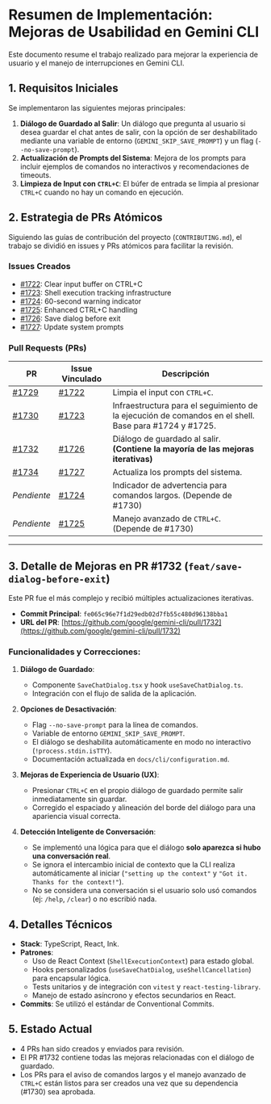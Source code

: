 # Resumen de Implementación: Mejoras de Usabilidad en Gemini CLI

Este documento resume el trabajo realizado para mejorar la experiencia de usuario y el manejo de interrupciones en Gemini CLI.

## 1. Requisitos Iniciales

Se implementaron las siguientes mejoras principales:

1.  **Diálogo de Guardado al Salir**: Un diálogo que pregunta al usuario si desea guardar el chat antes de salir, con la opción de ser deshabilitado mediante una variable de entorno (`GEMINI_SKIP_SAVE_PROMPT`) y un flag (`--no-save-prompt`).
2.  **Actualización de Prompts del Sistema**: Mejora de los prompts para incluir ejemplos de comandos no interactivos y recomendaciones de timeouts.
3.  **Limpieza de Input con `CTRL+C`**: El búfer de entrada se limpia al presionar `CTRL+C` cuando no hay un comando en ejecución.

## 2. Estrategia de PRs Atómicos

Siguiendo las guías de contribución del proyecto (`CONTRIBUTING.md`), el trabajo se dividió en issues y PRs atómicos para facilitar la revisión.

### Issues Creados

- [#1722](https://github.com/google/gemini-cli/issues/1722): Clear input buffer on CTRL+C
- [#1723](https://github.com/google/gemini-cli/issues/1723): Shell execution tracking infrastructure
- [#1724](https://github.com/google/gemini-cli/issues/1724): 60-second warning indicator
- [#1725](https://github.com/google/gemini-cli/issues/1725): Enhanced CTRL+C handling
- [#1726](https://github.com/google/gemini-cli/issues/1726): Save dialog before exit
- [#1727](https://github.com/google/gemini-cli/issues/1727): Update system prompts

### Pull Requests (PRs)

| PR                                                      | Issue Vinculado                                           | Descripción                                                                                           |
| ------------------------------------------------------- | --------------------------------------------------------- | ----------------------------------------------------------------------------------------------------- |
| [#1729](https://github.com/google/gemini-cli/pull/1729) | [#1722](https://github.com/google/gemini-cli/issues/1722) | Limpia el input con `CTRL+C`.                                                                         |
| [#1730](https://github.com/google/gemini-cli/pull/1730) | [#1723](https://github.com/google/gemini-cli/issues/1723) | Infraestructura para el seguimiento de la ejecución de comandos en el shell. Base para #1724 y #1725. |
| [#1732](https://github.com/google/gemini-cli/pull/1732) | [#1726](https://github.com/google/gemini-cli/issues/1726) | Diálogo de guardado al salir. **(Contiene la mayoría de las mejoras iterativas)**                     |
| [#1734](https://github.com/google/gemini-cli/pull/1734) | [#1727](https://github.com/google/gemini-cli/issues/1727) | Actualiza los prompts del sistema.                                                                    |
| _Pendiente_                                             | [#1724](https://github.com/google/gemini-cli/issues/1724) | Indicador de advertencia para comandos largos. (Depende de #1730)                                     |
| _Pendiente_                                             | [#1725](https://github.com/google/gemini-cli/issues/1725) | Manejo avanzado de `CTRL+C`. (Depende de #1730)                                                       |

---

## 3. Detalle de Mejoras en PR #1732 (`feat/save-dialog-before-exit`)

Este PR fue el más complejo y recibió múltiples actualizaciones iterativas.

- **Commit Principal**: `fe065c96e7f1d29edb02d7fb55c480d96138bba1`
- **URL del PR**: [https://github.com/google/gemini-cli/pull/1732](https://github.com/google/gemini-cli/pull/1732)

### Funcionalidades y Correcciones:

1.  **Diálogo de Guardado**:

    - Componente `SaveChatDialog.tsx` y hook `useSaveChatDialog.ts`.
    - Integración con el flujo de salida de la aplicación.

2.  **Opciones de Desactivación**:

    - Flag `--no-save-prompt` para la línea de comandos.
    - Variable de entorno `GEMINI_SKIP_SAVE_PROMPT`.
    - El diálogo se deshabilita automáticamente en modo no interactivo (`!process.stdin.isTTY`).
    - Documentación actualizada en `docs/cli/configuration.md`.

3.  **Mejoras de Experiencia de Usuario (UX)**:

    - Presionar `CTRL+C` en el propio diálogo de guardado permite salir inmediatamente sin guardar.
    - Corregido el espaciado y alineación del borde del diálogo para una apariencia visual correcta.

4.  **Detección Inteligente de Conversación**:
    - Se implementó una lógica para que el diálogo **solo aparezca si hubo una conversación real**.
    - Se ignora el intercambio inicial de contexto que la CLI realiza automáticamente al iniciar (`"setting up the context"` y `"Got it. Thanks for the context!"`).
    - No se considera una conversación si el usuario solo usó comandos (ej: `/help`, `/clear`) o no escribió nada.

## 4. Detalles Técnicos

- **Stack**: TypeScript, React, Ink.
- **Patrones**:
  - Uso de React Context (`ShellExecutionContext`) para estado global.
  - Hooks personalizados (`useSaveChatDialog`, `useShellCancellation`) para encapsular lógica.
  - Tests unitarios y de integración con `vitest` y `react-testing-library`.
  - Manejo de estado asíncrono y efectos secundarios en React.
- **Commits**: Se utilizó el estándar de Conventional Commits.

## 5. Estado Actual

- 4 PRs han sido creados y enviados para revisión.
- El PR #1732 contiene todas las mejoras relacionadas con el diálogo de guardado.
- Los PRs para el aviso de comandos largos y el manejo avanzado de `CTRL+C` están listos para ser creados una vez que su dependencia (#1730) sea aprobada.
